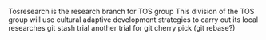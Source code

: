 Tosresearch is the research branch for TOS group
 This division of the TOS group will use cultural adaptive development strategies to carry out its local researches
 git stash trial
another trial for git cherry pick (git rebase?) 


